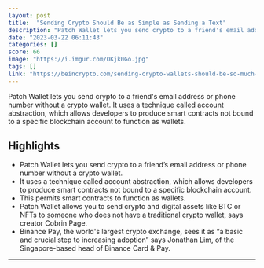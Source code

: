 ```yaml
---
layout: post
title:  "Sending Crypto Should Be as Simple as Sending a Text"
description: "Patch Wallet lets you send crypto to a friend's email address or phone number without a crypto wallet. It uses a technique called account abstraction, which allows developers to produce smart contracts not bound to a specific blockchain account to function as wallets."
date: "2023-03-22 06:11:43"
categories: []
score: 66
image: "https://i.imgur.com/OKjk0Go.jpg"
tags: []
link: "https://beincrypto.com/sending-crypto-wallets-should-be-so-much-easier/"
---
```


Patch Wallet lets you send crypto to a friend's email address or phone number without a crypto wallet. It uses a technique called account abstraction, which allows developers to produce smart contracts not bound to a specific blockchain account to function as wallets.

## Highlights

- Patch Wallet lets you send crypto to a friend’s email address or phone number without a crypto wallet.
- It uses a technique called account abstraction, which allows developers to produce smart contracts not bound to a specific blockchain account.
- This permits smart contracts to function as wallets.
- Patch Wallet allows you to send crypto and digital assets like BTC or NFTs to someone who does not have a traditional crypto wallet, says creator Cobrin Page.
- Binance Pay, the world's largest crypto exchange, sees it as “a basic and crucial step to increasing adoption” says Jonathan Lim, of the Singapore-based head of Binance Card & Pay.

---
